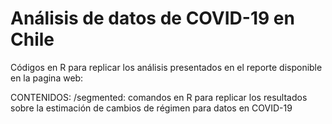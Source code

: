# Análisis de datos de COVID-19 en Chile

Códigos en R para replicar los análisis presentados en el reporte disponible en la pagina web:

CONTENIDOS:
/segmented: comandos en R para replicar los resultados sobre la estimación de cambios de régimen para datos en COVID-19
